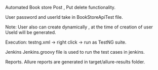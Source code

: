 Automated Book store Post , Put delete functionality.

User password and userId take in BookStoreApiTest file.

Note: User also can create dynamically , at the time of creation of user UseId will be generated.

Execution:
testng.xml -> right click -> run as TestNG suite.

Jenkins
Jenkins.groovy file is used to run the test cases in jenkins.

Reports.
Allure reports are generated in target/allure-results folder.







